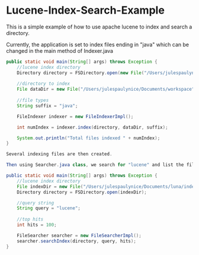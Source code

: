 Lucene-Index-Search-Example
===========================

This is a simple example of how to use apache lucene to index and search a directory.

Currently, the application is set to index files ending in "java" which can be changed in the main method of Indexer.java
```java
public static void main(String[] args) throws Exception {
	//lucene index directory
	Directory directory = FSDirectory.open(new File("/Users/julespaulynice/Documents/luna/index"));
	
	//directory to index
	File dataDir = new File("/Users/julespaulynice/Documents/workspace");
	
	//file types
	String suffix = "java";

	FileIndexer indexer = new FileIndexerImpl();

	int numIndex = indexer.index(directory, dataDir, suffix);

	System.out.println("Total files indexed " + numIndex);
}

Several indexing files are then created.  

Then using Searcher.java class, we search for "lucene" and list the file paths that match our query.

public static void main(String[] args) throws Exception {
	//lucene index directory
	File indexDir = new File("/Users/julespaulynice/Documents/luna/index");
	Directory directory = FSDirectory.open(indexDir);

	//query string
	String query = "lucene";
	
	//top hits
	int hits = 100;

	FileSearcher searcher = new FileSearcherImpl();
	searcher.searchIndex(directory, query, hits);
}
